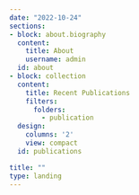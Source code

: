 ```yaml
---
date: "2022-10-24"
sections:
- block: about.biography
  content:
    title: About
    username: admin
  id: about
- block: collection
  content:
    title: Recent Publications
    filters:
      folders:
        - publication
  design:
    columns: '2'
    view: compact
  id: publications

title: ""
type: landing
---
```


